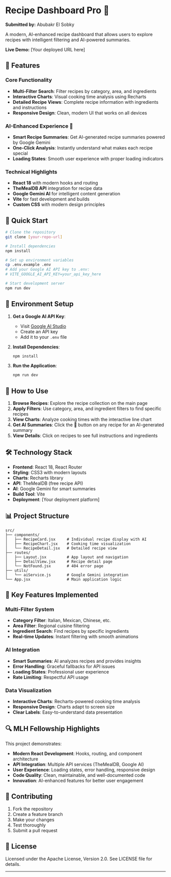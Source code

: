 # Recipe Dashboard Pro 🍳

**Submitted by:** Abubakr El Sobky

A modern, AI-enhanced recipe dashboard that allows users to explore recipes with intelligent filtering and AI-powered summaries.

**Live Demo:** [Your deployed URL here]

## 🌟 Features

### Core Functionality

- **Multi-Filter Search**: Filter recipes by category, area, and ingredients
- **Interactive Charts**: Visual cooking time analysis using Recharts
- **Detailed Recipe Views**: Complete recipe information with ingredients and instructions
- **Responsive Design**: Clean, modern UI that works on all devices

### AI-Enhanced Experience 🧠

- **Smart Recipe Summaries**: Get AI-generated recipe summaries powered by Google Gemini
- **One-Click Analysis**: Instantly understand what makes each recipe special
- **Loading States**: Smooth user experience with proper loading indicators

### Technical Highlights

- **React 18** with modern hooks and routing
- **TheMealDB API** integration for recipe data
- **Google Gemini AI** for intelligent content generation
- **Vite** for fast development and builds
- **Custom CSS** with modern design principles

## 🚀 Quick Start

```bash
# Clone the repository
git clone [your-repo-url]

# Install dependencies
npm install

# Set up environment variables
cp .env.example .env
# Add your Google AI API key to .env:
# VITE_GOOGLE_AI_API_KEY=your_api_key_here

# Start development server
npm run dev
```

## 🔧 Environment Setup

1. **Get a Google AI API Key**:

   - Visit [Google AI Studio](https://aistudio.google.com/)
   - Create an API key
   - Add it to your `.env` file

2. **Install Dependencies**:

   ```bash
   npm install
   ```

3. **Run the Application**:
   ```bash
   npm run dev
   ```

## 📱 How to Use

1. **Browse Recipes**: Explore the recipe collection on the main page
2. **Apply Filters**: Use category, area, and ingredient filters to find specific recipes
3. **View Charts**: Analyze cooking times with the interactive line chart
4. **Get AI Summaries**: Click the 🧠 button on any recipe for an AI-generated summary
5. **View Details**: Click on recipes to see full instructions and ingredients

## 🛠️ Technology Stack

- **Frontend**: React 18, React Router
- **Styling**: CSS3 with modern layouts
- **Charts**: Recharts library
- **API**: TheMealDB (free recipe API)
- **AI**: Google Gemini for smart summaries
- **Build Tool**: Vite
- **Deployment**: [Your deployment platform]

## 📊 Project Structure

```
src/
├── components/
│   ├── RecipeCard.jsx     # Individual recipe display with AI
│   ├── RecipeChart.jsx    # Cooking time visualization
│   └── RecipeDetail.jsx   # Detailed recipe view
├── routes/
│   ├── Layout.jsx         # App layout and navigation
│   ├── DetailView.jsx     # Recipe detail page
│   └── NotFound.jsx       # 404 error page
├── utils/
│   └── aiService.js       # Google Gemini integration
└── App.jsx                # Main application logic
```

## 🎯 Key Features Implemented

### Multi-Filter System

- **Category Filter**: Italian, Mexican, Chinese, etc.
- **Area Filter**: Regional cuisine filtering
- **Ingredient Search**: Find recipes by specific ingredients
- **Real-time Updates**: Instant filtering with smooth animations

### AI Integration

- **Smart Summaries**: AI analyzes recipes and provides insights
- **Error Handling**: Graceful fallbacks for API issues
- **Loading States**: Professional user experience
- **Rate Limiting**: Respectful API usage

### Data Visualization

- **Interactive Charts**: Recharts-powered cooking time analysis
- **Responsive Design**: Charts adapt to screen size
- **Clear Labels**: Easy-to-understand data presentation

## 🔍 MLH Fellowship Highlights

This project demonstrates:

- **Modern React Development**: Hooks, routing, and component architecture
- **API Integration**: Multiple API services (TheMealDB, Google AI)
- **User Experience**: Loading states, error handling, responsive design
- **Code Quality**: Clean, maintainable, and well-documented code
- **Innovation**: AI-enhanced features for better user engagement

## 🤝 Contributing

1. Fork the repository
2. Create a feature branch
3. Make your changes
4. Test thoroughly
5. Submit a pull request

## 📝 License

Licensed under the Apache License, Version 2.0. See LICENSE file for details.

---
